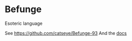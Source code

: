 # Befunge
Esoteric language

See https://github.com/catseye/Befunge-93
And the [docs](https://github.com/catseye/Befunge-93/blob/master/doc/Befunge-93.markdown)
